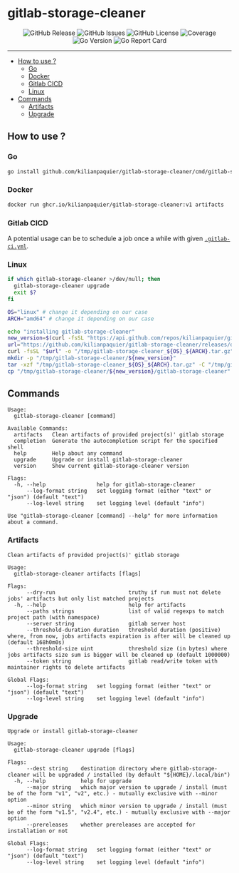 <!-- This file is safe to edit. Once it exists it will not be overwritten. -->

# gitlab-storage-cleaner <!-- omit in toc -->

<p align="center">
  <img alt="GitHub Release" src="https://img.shields.io/github/v/release/kilianpaquier/gitlab-storage-cleaner?include_prereleases&sort=semver&style=for-the-badge">
  <img alt="GitHub Issues" src="https://img.shields.io/github/issues-raw/kilianpaquier/gitlab-storage-cleaner?style=for-the-badge">
  <img alt="GitHub License" src="https://img.shields.io/github/license/kilianpaquier/gitlab-storage-cleaner?style=for-the-badge">
  <img alt="Coverage" src="https://img.shields.io/codecov/c/github/kilianpaquier/gitlab-storage-cleaner/main?style=for-the-badge">
  <img alt="Go Version" src="https://img.shields.io/github/go-mod/go-version/kilianpaquier/gitlab-storage-cleaner/main?style=for-the-badge&label=Go+Version">
  <img alt="Go Report Card" src="https://goreportcard.com/badge/github.com/kilianpaquier/gitlab-storage-cleaner?style=for-the-badge">
</p>

---

- [How to use ?](#how-to-use-)
  - [Go](#go)
  - [Docker](#docker)
  - [Gitlab CICD](#gitlab-cicd)
  - [Linux](#linux)
- [Commands](#commands)
  - [Artifacts](#artifacts)
  - [Upgrade](#upgrade)

## How to use ?

### Go

```sh
go install github.com/kilianpaquier/gitlab-storage-cleaner/cmd/gitlab-storage-cleaner@latest
```

### Docker

```sh
docker run ghcr.io/kilianpaquier/gitlab-storage-cleaner:v1 artifacts
```

### Gitlab CICD

A potential usage can be to schedule a job once a while with given [`.gitlab-ci.yml`](./.gitlab/.gitlab-ci.yml).

### Linux

```sh
if which gitlab-storage-cleaner >/dev/null; then
  gitlab-storage-cleaner upgrade
  exit $?
fi

OS="linux" # change it depending on our case
ARCH="amd64" # change it depending on our case

echo "installing gitlab-storage-cleaner"
new_version=$(curl -fsSL "https://api.github.com/repos/kilianpaquier/gitlab-storage-cleaner/releases/latest" | jq -r '.tag_name')
url="https://github.com/kilianpaquier/gitlab-storage-cleaner/releases/download/${new_version}/gitlab-storage-cleaner_${OS}_${ARCH}.tar.gz"
curl -fsSL "$url" -o "/tmp/gitlab-storage-cleaner_${OS}_${ARCH}.tar.gz"
mkdir -p "/tmp/gitlab-storage-cleaner/${new_version}"
tar -xzf "/tmp/gitlab-storage-cleaner_${OS}_${ARCH}.tar.gz" -C "/tmp/gitlab-storage-cleaner/${new_version}"
cp "/tmp/gitlab-storage-cleaner/${new_version}/gitlab-storage-cleaner" "${HOME}/.local/bin/gitlab-storage-cleaner"
```

## Commands

```
Usage:
  gitlab-storage-cleaner [command]

Available Commands:
  artifacts   Clean artifacts of provided project(s)' gitlab storage
  completion  Generate the autocompletion script for the specified shell
  help        Help about any command
  upgrade     Upgrade or install gitlab-storage-cleaner
  version     Show current gitlab-storage-cleaner version

Flags:
  -h, --help                help for gitlab-storage-cleaner
      --log-format string   set logging format (either "text" or "json") (default "text")
      --log-level string    set logging level (default "info")

Use "gitlab-storage-cleaner [command] --help" for more information about a command.
```

### Artifacts

```
Clean artifacts of provided project(s)' gitlab storage

Usage:
  gitlab-storage-cleaner artifacts [flags]

Flags:
      --dry-run                       truthy if run must not delete jobs' artifacts but only list matched projects
  -h, --help                          help for artifacts
      --paths strings                 list of valid regexps to match project path (with namespace)
      --server string                 gitlab server host
      --threshold-duration duration   threshold duration (positive) where, from now, jobs artifacts expiration is after will be cleaned up (default 168h0m0s)
      --threshold-size uint           threshold size (in bytes) where jobs artifacts size sum is bigger will be cleaned up (default 1000000)
      --token string                  gitlab read/write token with maintainer rights to delete artifacts

Global Flags:
      --log-format string   set logging format (either "text" or "json") (default "text")
      --log-level string    set logging level (default "info")
```

### Upgrade

```
Upgrade or install gitlab-storage-cleaner

Usage:
  gitlab-storage-cleaner upgrade [flags]

Flags:
      --dest string    destination directory where gitlab-storage-cleaner will be upgraded / installed (by default "${HOME}/.local/bin")
  -h, --help           help for upgrade
      --major string   which major version to upgrade / install (must be of the form "v1", "v2", etc.) - mutually exclusive with --minor option
      --minor string   which minor version to upgrade / install (must be of the form "v1.5", "v2.4", etc.) - mutually exclusive with --major option
      --prereleases    whether prereleases are accepted for installation or not

Global Flags:
      --log-format string   set logging format (either "text" or "json") (default "text")
      --log-level string    set logging level (default "info")
```